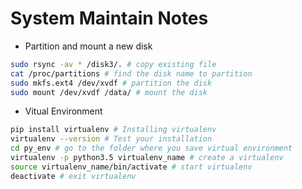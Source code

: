 # System Maintain Notes

- Partition and mount a new disk

```bash
sudo rsync -av * /disk3/. # copy existing file
cat /proc/partitions # find the disk name to partition
sudo mkfs.ext4 /dev/xvdf # partition the disk
sudo mount /dev/xvdf /data/ # mount the disk
```

- Vitual Environment
```bash
pip install virtualenv # Installing virtualenv
virtualenv --version # Test your installation
cd py_env # go to the folder where you save virtual environment
virtualenv -p python3.5 virtualenv_name # create a virtualenv
source virtualenv_name/bin/activate # start virtualenv
deactivate # exit virtualenv
```
